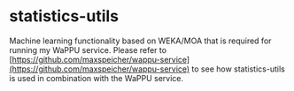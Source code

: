 statistics-utils
================

Machine learning functionality based on WEKA/MOA that is required for running my WaPPU service. Please refer to 
[https://github.com/maxspeicher/wappu-service](https://github.com/maxspeicher/wappu-service) to see how statistics-utils is used in combination with the WaPPU service.
